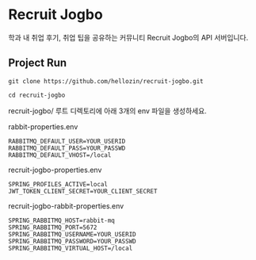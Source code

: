 # Recruit Jogbo

학과 내 취업 후기, 취업 팁을 공유하는 커뮤니티 Recruit Jogbo의 API 서버입니다.

## Project Run

```
git clone https://github.com/hellozin/recruit-jogbo.git
```

```
cd recruit-jogbo
```

recruit-jogbo/ 루트 디렉토리에 아래 3개의 env 파일을 생성하세요. 

rabbit-properties.env
```
RABBITMQ_DEFAULT_USER=YOUR_USERID
RABBITMQ_DEFAULT_PASS=YOUR_PASSWD
RABBITMQ_DEFAULT_VHOST=/local
```

recruit-jogbo-properties.env
```
SPRING_PROFILES_ACTIVE=local
JWT_TOKEN_CLIENT_SECRET=YOUR_CLIENT_SECRET
```

recruit-jogbo-rabbit-properties.env
```
SPRING_RABBITMQ_HOST=rabbit-mq
SPRING_RABBITMQ_PORT=5672
SPRING_RABBITMQ_USERNAME=YOUR_USERID
SPRING_RABBITMQ_PASSWORD=YOUR_PASSWD
SPRING_RABBITMQ_VIRTUAL_HOST=/local
```